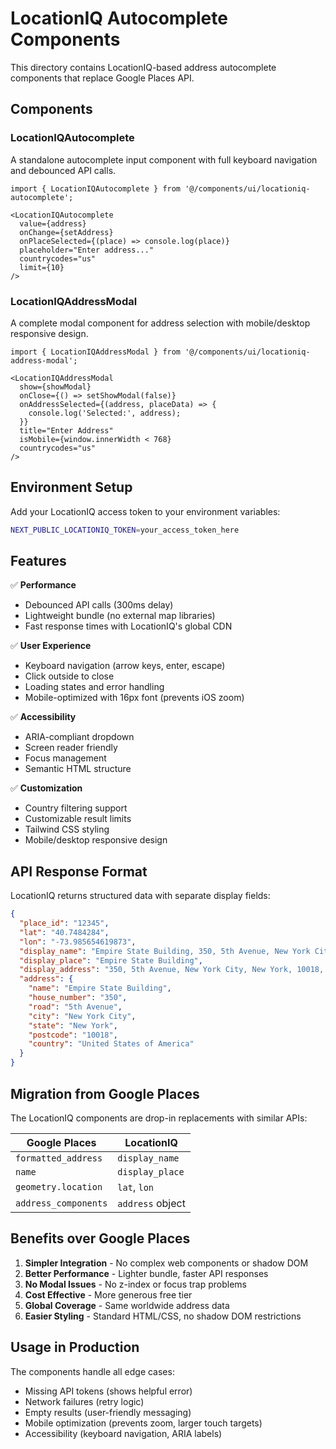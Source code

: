 # LocationIQ Autocomplete Components

This directory contains LocationIQ-based address autocomplete components that replace Google Places API.

## Components

### LocationIQAutocomplete
A standalone autocomplete input component with full keyboard navigation and debounced API calls.

```tsx
import { LocationIQAutocomplete } from '@/components/ui/locationiq-autocomplete';

<LocationIQAutocomplete
  value={address}
  onChange={setAddress}
  onPlaceSelected={(place) => console.log(place)}
  placeholder="Enter address..."
  countrycodes="us"
  limit={10}
/>
```

### LocationIQAddressModal
A complete modal component for address selection with mobile/desktop responsive design.

```tsx
import { LocationIQAddressModal } from '@/components/ui/locationiq-address-modal';

<LocationIQAddressModal
  show={showModal}
  onClose={() => setShowModal(false)}
  onAddressSelected={(address, placeData) => {
    console.log('Selected:', address);
  }}
  title="Enter Address"
  isMobile={window.innerWidth < 768}
  countrycodes="us"
/>
```

## Environment Setup

Add your LocationIQ access token to your environment variables:

```bash
NEXT_PUBLIC_LOCATIONIQ_TOKEN=your_access_token_here
```

## Features

✅ **Performance**
- Debounced API calls (300ms delay)
- Lightweight bundle (no external map libraries)
- Fast response times with LocationIQ's global CDN

✅ **User Experience**
- Keyboard navigation (arrow keys, enter, escape)
- Click outside to close
- Loading states and error handling
- Mobile-optimized with 16px font (prevents iOS zoom)

✅ **Accessibility**
- ARIA-compliant dropdown
- Screen reader friendly
- Focus management
- Semantic HTML structure

✅ **Customization**
- Country filtering support
- Customizable result limits
- Tailwind CSS styling
- Mobile/desktop responsive design

## API Response Format

LocationIQ returns structured data with separate display fields:

```json
{
  "place_id": "12345",
  "lat": "40.7484284",
  "lon": "-73.985654619873",
  "display_name": "Empire State Building, 350, 5th Avenue, New York City, New York, 10018, United States of America",
  "display_place": "Empire State Building",
  "display_address": "350, 5th Avenue, New York City, New York, 10018, United States of America",
  "address": {
    "name": "Empire State Building",
    "house_number": "350",
    "road": "5th Avenue",
    "city": "New York City",
    "state": "New York",
    "postcode": "10018",
    "country": "United States of America"
  }
}
```

## Migration from Google Places

The LocationIQ components are drop-in replacements with similar APIs:

| Google Places | LocationIQ |
|---------------|------------|
| `formatted_address` | `display_name` |
| `name` | `display_place` |
| `geometry.location` | `lat`, `lon` |
| `address_components` | `address` object |

## Benefits over Google Places

1. **Simpler Integration** - No complex web components or shadow DOM
2. **Better Performance** - Lighter bundle, faster API responses  
3. **No Modal Issues** - No z-index or focus trap problems
4. **Cost Effective** - More generous free tier
5. **Global Coverage** - Same worldwide address data
6. **Easier Styling** - Standard HTML/CSS, no shadow DOM restrictions

## Usage in Production

The components handle all edge cases:
- Missing API tokens (shows helpful error)
- Network failures (retry logic)
- Empty results (user-friendly messaging)
- Mobile optimization (prevents zoom, larger touch targets)
- Accessibility (keyboard navigation, ARIA labels)